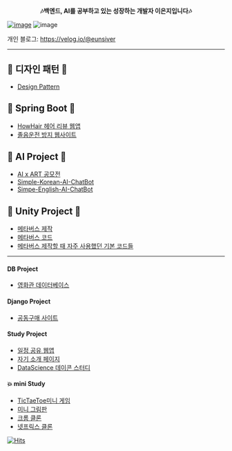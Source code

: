  __<center>🎶백엔드, AI를 공부하고 있는 성장하는 개발자 이은지입니다🎶</center>__
 
[![image](https://user-images.githubusercontent.com/76419984/203124522-da400682-0592-4686-9036-cb69f9f0d2f0.png)](https://www.aitimes.kr/news/articleView.html?idxno=23653)
![image](https://github.com/eunsiver/eunsiver/assets/76419984/3b94abb1-0b6b-4b7a-9e91-68bf356c12d0)

개인 블로그: https://velog.io/@eunsiver

---

## 💠 __디자인 패턴__ 💠
- [Design Pattern](https://github.com/eunsiver/PDA-JavaPattern/tree/Lee-Eunji/Lee-Eunji)
 
## 💠 __Spring Boot__ 💠
- [HowHair 헤어 리뷰 웹앱](https://github.com/eunsiver/HowHair)
- [졸음운전 방지 웹사이트](https://github.com/Capstone0098)

## 💠 __AI Project__ 💠
- [AI x ART 공모전](https://github.com/eunsiver/aichatWithFlask)
- [Simple-Korean-AI-ChatBot](https://github.com/eunsiver/Chatbot_data)
- [Simpe-English-AI-ChatBot](https://github.com/eunsiver/English_ai_chatbot)

## 💠 __Unity Project__ 💠
-  [메타버스 제작](https://github.com/eunsiver/unity_UDAUM)
-  [메타버스 코드](https://github.com/eunsiver/U_Unity)
-  [메타버스 제작할 때 자주 사용했던 기본 코드들](https://github.com/eunsiver/Unity)

---

####  __DB Project__
- [영화관 데이터베이스](https://github.com/eunsiver/MovieDB_Database_Modeling)

####  __Django Project__
- [공동구매 사이트](https://github.com/eunsiver/GroupBuyingSite)

####  __Study Project__
- [일정 공유 웹앱](https://github.com/eunsiver/WhenWeMeet-)
- [자기 소개 페이지](https://github.com/eunsiver/myHomepage)
- [DataScience 데이콘 스터디](https://github.com/eunsiver/DataScience)

#### 💥 __mini Study__
- [TicTaeToe미니 게임](https://github.com/eunsiver/TicTaeToe_MiniGame/tree/main)
- [미니 그림판](https://github.com/eunsiver/PaintJS)
- [크롬 클론](https://github.com/eunsiver/ToDoList)
- [넷프릭스 클론](https://github.com/eunsiver/Neflix)

[![Hits](https://hits.seeyoufarm.com/api/count/incr/badge.svg?url=https%3A%2F%2Fgithub.com%2Feunsiver&count_bg=%2379C83D&title_bg=%23555555&icon=&icon_color=%23E7E7E7&title=hits&edge_flat=false)](https://hits.seeyoufarm.com)

<!--
**eunsiver/eunsiver** is a ✨ _special_ ✨ repository because its `README.md` (this file) appears on your GitHub profile.



- 🔭 I’m student of Sejong University
- 🌱 I’m currently learning "Spring-Boot for Backend"
